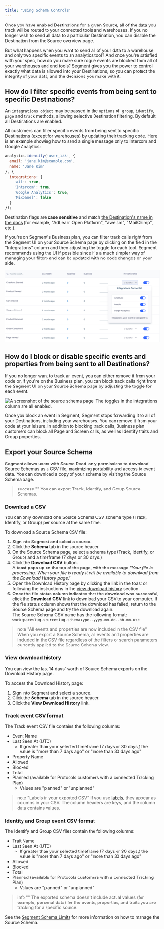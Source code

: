 ```yaml
---
title: "Using Schema Controls"
---
```


Once you have enabled Destinations for a given Source, all of the [data](/docs/connections/spec/) you track will be routed to your connected tools and warehouses. If you no longer wish to send all data to a particular Destination, you can disable the Destination from the Source overview page. 

But what happens when you want to send all of your data to a warehouse, and only two specific events to an analytics tool? And once you're satisfied with your spec, how do you make sure rogue events are blocked from all of your warehouses and end tools? Segment gives you the power to control exactly what data is allowed into your Destinations, so you can protect the integrity of your data, and the decisions you make with it.


## How do I filter specific events from being sent to specific Destinations?

An `integrations object` may be passed in the `options` of  `group`, `identify`, `page` and `track` methods, allowing selective Destination filtering. By default all Destinations are enabled.

All customers can filter specific events from being sent to specific Destinations (except for warehouses) by updating their tracking code. Here is an example showing how to send a single message only to Intercom and Google Analytics:

```js
analytics.identify('user_123', {
  email: 'jane.kim@example.com',
  name: 'Jane Kim'
}, {
  integrations: {
    'All': true,
    'Intercom': true,
    'Google Analytics': true,
    'Mixpanel': false
  }
});
```

Destination flags are **case sensitive** and match [the Destination's name in the docs](/docs/connections/destinations/catalog/) (for example, "AdLearn Open Platform", "awe.sm", "MailChimp", etc.).

If you're on Segment's Business plan, you can filter track calls right from the Segment UI on your Source Schema page by clicking on the field in the "Integrations" column and then adjusting the toggle for each tool. Segment recommends using the UI if possible since it's a much simpler way of managing your filters and can be updated with no code changes on your side.

![A screenshot of the source schema page. The user is hovered over the integrations column, and a popup showing the three integrations connected to the event appears.](images/destination-control.png)

## How do I block or disable specific events and properties from being sent to all Destinations?

If you no longer want to track an event, you can either remove it from your code or, if you're on the Business plan, you can block track calls right from the Segment UI on your Source Schema page by adjusting the toggle for each event.

![A screenshot of the source schema page. The toggles in the integrations column are all enabled.](/docs/protocols/images/event-filters.png)

Once you block an event in Segment, Segment stops forwarding it to all of your Destinations, including your warehouses. You can remove it from your code at your leisure. In addition to blocking track calls, Business plan customers can block all Page and Screen calls, as well as Identify traits and Group properties. 

## Export your Source Schema

Segment allows users with Source Read-only permissions to download Source Schemas as a CSV file, maximizing portability and access to event data. You can download a copy of your schema by visiting the Source Schema page.

> success ""
> You can export Track, Identify, and Group Source Schemas.

### Download a CSV
You can only download one Source Schema CSV schema type (Track, Identify, or Group) per source at the same time.

To download a Source Schema CSV file: 
1. Sign into Segment and select a source.
2. Click the **Schema** tab in the source header.
3. On the Source Schema page, select a schema type (Track, Identify, or Group) and a timeframe (7 days or 30 days.)
4. Click the **Download CSV** button. <br/> A toast pops up on the top of the page, with the message *"Your file is processing. When your file is ready it will be available to download from the Download History page."* 
5. Open the Download History page by clicking the link in the toast or following the instructions in the [view download history](#view-download-history) section.
6. Once the file status column indicates that the download was successful, click the **Download CSV** link to download your CSV to your computer. If the file status column shows that the download has failed, return to the Source Schema page and try the download again.<br/> The Source Schema CSV name has the following format:<br/>`workspaceSlug-sourceSlug-schemaType--yyyy-mm-dd--hh-mm-utc`

> note "All events and properties are now included in the CSV file"
> When you export a Source Schema, all events and properties are included in the CSV file regardless of the filters or search parameters currently applied to the Source Schema view. 

### View download history

You can view the last 14 days' worth of Source Schema exports on the Download History page. 

To access the Download History page:
1. Sign into Segment and select a source.
2. Click the **Schema** tab in the source header.
3. Click the **View Download History** link.

### Track event CSV format
The Track event CSV file contains the following columns:
- Event Name
- Last Seen At (UTC)
  - If greater than your selected timeframe (7 days or 30 days,) the value is "more than 7 days ago" or "more than 30 days ago"
- Property Name
- Allowed
- Blocked
- Total
- Planned (available for Protocols customers with a connected Tracking Plan)
  - Values are "planned" or "unplanned"

> note "Labels in your exported CSV"
> If you use [labels](/docs/protocols/tracking-plan/create/#add-a-label), they appear as columns in your CSV. The column headers are keys, and the column data contains values.

### Identity and Group event CSV format
The Identify and Group CSV files contain the following columns:
- Trait Name
- Last Seen At (UTC)
  - If greater than your selected timeframe (7 days or 30 days,) the value is "more than 7 days ago" or "more than 30 days ago"
- Allowed
- Blocked
- Total
- Planned (available for Protocols customers with a connected Tracking Plan)
  - Values are "planned" or "unplanned"

> info ""
> The exported schema doesn't include actual values (for example, personal data) for the events, properties, and traits you are tracking for a specific source.

See the [Segment Schema Limits](/docs/connections/schema-unique-limits/) for more information on how to manage the Source Schema. 
